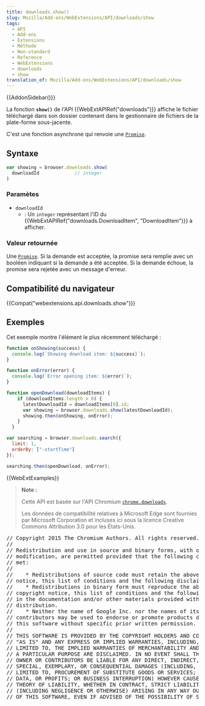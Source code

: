 ```yaml
---
title: downloads.show()
slug: Mozilla/Add-ons/WebExtensions/API/downloads/show
tags:
  - API
  - Add-ons
  - Extensions
  - Méthode
  - Non-standard
  - Reference
  - WebExtensions
  - downloads
  - show
translation_of: Mozilla/Add-ons/WebExtensions/API/downloads/show
---
```

{{AddonSidebar()}}

La fonction **`show()`** de l'API {{WebExtAPIRef("downloads")}} affiche le fichier téléchargé dans son dossier contenant dans le gestionnaire de fichiers de la plate-forme sous-jacente.

C'est une fonction asynchrone qui renvoie une [`Promise`](/fr/docs/Web/JavaScript/Reference/Objets_globaux/Promise).

## Syntaxe

```js
var showing = browser.downloads.show(
  downloadId             // integer
)
```

### Paramètes

- `downloadId`
  - : Un `integer` représentant l'ID du {{WebExtAPIRef("downloads.DownloadItem", "DownloadItem")}} à afficher.

### Valeur retournée

Une [`Promise`](/fr/docs/Web/JavaScript/Reference/Objets_globaux/Promise). Si la demande est acceptée, la promise sera remplie avec un booléen indiquant si la demande a été acceptée. Si la demande échoue, la promise sera rejetée avec un message d'erreur.

## Compatibilité du navigateur

{{Compat("webextensions.api.downloads.show")}}

## Exemples

Cet exemple montre l'élément le plus récemment téléchargé :

```js
function onShowing(success) {
  console.log(`Showing download item: ${success}`);
}

function onError(error) {
  console.log(`Error opening item: ${error}`);
}

function openDownload(downloadItems) {
    if (downloadItems.length > 0) {
      latestDownloadId = downloadItems[0].id;
      var showing = browser.downloads.show(latestDownloadId);
      showing.then(onShowing, onError);
    }
  }

var searching = browser.downloads.search({
  limit: 1,
  orderBy: ["-startTime"]
});

searching.then(openDownload, onError);
```

{{WebExtExamples}}

> **Note :**
>
> Cette API est basée sur l'API Chromium [`chrome.downloads`](https://developer.chrome.com/extensions/downloads).
>
> Les données de compatibilité relatives à Microsoft Edge sont fournies par Microsoft Corporation et incluses ici sous la licence Creative Commons Attribution 3.0 pour les États-Unis.

<div class="hidden"><pre>// Copyright 2015 The Chromium Authors. All rights reserved.
//
// Redistribution and use in source and binary forms, with or without
// modification, are permitted provided that the following conditions are
// met:
//
//    * Redistributions of source code must retain the above copyright
// notice, this list of conditions and the following disclaimer.
//    * Redistributions in binary form must reproduce the above
// copyright notice, this list of conditions and the following disclaimer
// in the documentation and/or other materials provided with the
// distribution.
//    * Neither the name of Google Inc. nor the names of its
// contributors may be used to endorse or promote products derived from
// this software without specific prior written permission.
//
// THIS SOFTWARE IS PROVIDED BY THE COPYRIGHT HOLDERS AND CONTRIBUTORS
// "AS IS" AND ANY EXPRESS OR IMPLIED WARRANTIES, INCLUDING, BUT NOT
// LIMITED TO, THE IMPLIED WARRANTIES OF MERCHANTABILITY AND FITNESS FOR
// A PARTICULAR PURPOSE ARE DISCLAIMED. IN NO EVENT SHALL THE COPYRIGHT
// OWNER OR CONTRIBUTORS BE LIABLE FOR ANY DIRECT, INDIRECT, INCIDENTAL,
// SPECIAL, EXEMPLARY, OR CONSEQUENTIAL DAMAGES (INCLUDING, BUT NOT
// LIMITED TO, PROCUREMENT OF SUBSTITUTE GOODS OR SERVICES; LOSS OF USE,
// DATA, OR PROFITS; OR BUSINESS INTERRUPTION) HOWEVER CAUSED AND ON ANY
// THEORY OF LIABILITY, WHETHER IN CONTRACT, STRICT LIABILITY, OR TORT
// (INCLUDING NEGLIGENCE OR OTHERWISE) ARISING IN ANY WAY OUT OF THE USE
// OF THIS SOFTWARE, EVEN IF ADVISED OF THE POSSIBILITY OF SUCH DAMAGE.
</pre></div>

